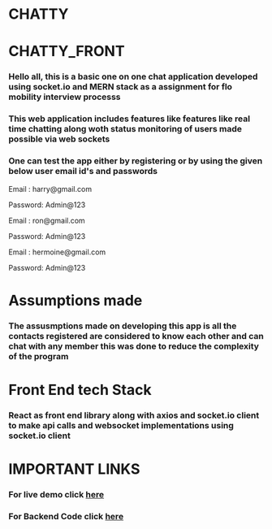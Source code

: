 # CHATTY
# CHATTY_FRONT



<h3>Hello all, this is a basic one on one chat application developed using socket.io and MERN stack as a assignment for flo mobility interview processs</h3>

<h3> This web application includes features like features like real time chatting along woth status monitoring of users made possible via web sockets </h3>

<h3>One can test the app either by registering or by using the given below user email id's and passwords </h3>

<p>Email : harry@gmail.com</p>
<p>Password: Admin@123</p> 
<p>Email : ron@gmail.com</p>
<p>Password: Admin@123</p> 
<p>Email : hermoine@gmail.com</p>
<p>Password: Admin@123</p> 

<h1>Assumptions made</h1>
<h3> The assusmptions made on developing this app is all the contacts registered are considered to know each other and can chat with any
member this was done to reduce the complexity of the program</h3>

<h1>Front End tech Stack</h1>
<h3> React as front end library along with axios and socket.io client to make api calls and websocket implementations using socket.io client</h3>

# IMPORTANT LINKS

<h3> For live demo click <a href="https://meek-platypus-30bf1a.netlify.app/"> here </a> </h3>
<h3> For Backend Code click <a href="https://github.com/deekshith03/CHATTY_BACK"> here </a> </h3>
